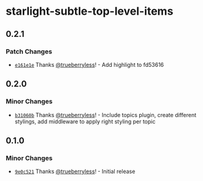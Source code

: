 # starlight-subtle-top-level-items

## 0.2.1

### Patch Changes

- [`e161e1e`](https://github.com/trueberryless-org/starlight-subtle-top-level-items/commit/e161e1e0710db9ced8a4d1721a1564de2e8d6c8c) Thanks [@trueberryless](https://github.com/trueberryless)! - Add highlight to fd53616

## 0.2.0

### Minor Changes

- [`b31060b`](https://github.com/trueberryless-org/starlight-subtle-top-level-items/commit/b31060b90ab6b6568e9f10e3032c9e93ef1db827) Thanks [@trueberryless](https://github.com/trueberryless)! - Include topics plugin, create different stylings, add middleware to apply right styling per topic

## 0.1.0

### Minor Changes

- [`9e0c521`](https://github.com/trueberryless-org/starlight-subtle-top-level-items/commit/9e0c5211d39cd4843fbfae6b26d3eefb78d7f68f) Thanks [@trueberryless](https://github.com/trueberryless)! - Initial release
